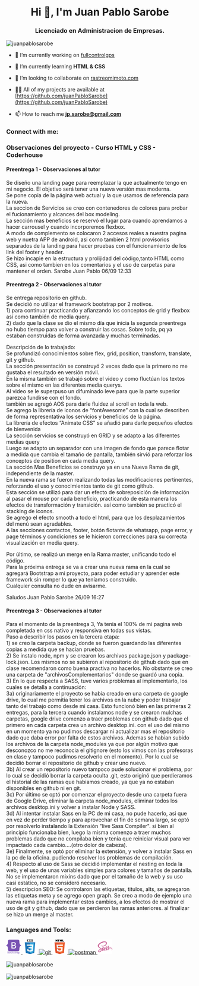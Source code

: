 <h1 align="center">Hi 👋, I'm Juan Pablo Sarobe</h1>
<h3 align="center">Licenciado en Administracion de Empresas.</h3>

<p align="left"> <img src="https://komarev.com/ghpvc/?username=juanpablosarobe&label=Profile%20views&color=0e75b6&style=flat" alt="juanpablosarobe" /> </p>

- 🔭 I’m currently working on [fullcontrolgps](www.fullcontrolgps.com.ar)

- 🌱 I’m currently learning **HTML & CSS**

- 👯 I’m looking to collaborate on [rastreomimoto.com](www.rastreomimoto.com)

- 👨‍💻 All of my projects are available at [https://github.com/juanPabloSarobe](https://github.com/juanPabloSarobe)

- 📫 How to reach me **jp.sarobe@gmail.com**

<h3 align="left">Connect with me:</h3>
<p align="left">
</p>
<h3 align="left">Observaciones del proyecto - Curso HTML y CSS - Coderhouse</h3>
<h4 align="left">Preentrega 1 - Observaciones al tutor</h4>
<p align="left">Se diseño una landing page para reemplazar la que actualmente tengo en mi negocio. El objetivo será tener una nueva versión mas moderna. <br>Se pone copia de la página web actual y la que usamos de referencia para la nueva.<br>
La seccion de Servicios se creo con contenedores de colores para probar el fucionamiento y alcances del box modeling.<br>
La sección mas beneficios se reservó el lugar para cuando aprendamos a hacer carrousel y cuando incorporemos flexbox.<br>
A modo de complemento se colocaron 2 accesos reales a nuestra pagina web y nuetra APP de android, asi como tambien 2 html provisorios separados de la landing para hacer pruebas con el funcionamiento de los link del footer y header.<br>
Se hizo incapie en la estructura y prolijidad del código,tanto HTML como CSS, asi como tambien en los comentarios y el uso de carpetas para mantener el orden.
Sarobe Juan Pablo
06/09 12:33
</p>
<h4 align="left">Preentrega 2 - Observaciones al tutor</h4>
<p align="left">Se entrega repositorio en github.<br>
Se decidió no utilizar el framework bootstrap por 2 motivos.<br>
1) para continuar practicando y afianzando los conceptos de grid y flexbox así como también de media query.<br>
2) dado que la clase se dio el mismo día que inicia la segunda preentrega no hubo tiempo para volver a construir las cosas. Sobre todo, pq ya estaban construidas de forma avanzada y muchas terminadas.<br>

Descripción de lo trabajado:<br>
Se profundizó conocimientos sobre flex, grid, position, transform, translate, git y github.<br>
La sección presentación se construyó 2 veces dado que la primero no me gustaba el resultado en versión móvil.<br>
En la misma también se trabajó sobre el video y como fluctúan los textos sobre el mismo en las diferentes media querys.<br>
Al video se le superpuso un difuminado leve para que la parte superior parezca fundirse con el fondo.<br>
también se agregó AOS para darle fluidez al scroll en toda la web.<br>
Se agrego la librería de iconos de “fontAwesome” con la cual se describen de forma representativa los servicios y beneficios de la página.<br>
La librería de efectos “Animate CSS” se añadió para darle pequeños efectos de bienvenida<br>
La sección servicios se construyó en GRID y se adapto a las diferentes medias query<br>
Luego se adapto un separador con una imagen de fondo que parece flotar a medida que cambia el tamaño de pantalla, también sirvió para reforzar los conceptos de position en cada media query.<br>
La sección Mas Beneficios se construyo ya en una Nueva Rama de git, independiente de la master.<br>
En la nueva rama se fueron realizando todas las modificaciones pertinentes, reforzando el uso y conocimientos tanto de git como github.<br>
Esta sección se utilizó para dar un efecto de sobreposición de información al pasar el mouse por cada beneficio, practicando de esta manera los efectos de transformación y transición. así como también se practicó el stacking de iconos.<br>
Se agrego el efecto smooth a todo el html, para que los desplazamientos del menú sean agradables.<br>
A las secciones contactos, footer, botón flotante de whatsapp, page error, y page términos y condiciones se le hicieron correcciones para su correcta visualización en media query.<br>

Por último, se realizó un merge en la Rama master, unificando todo el código.<br>
Para la próxima entrega se va a crear una nueva rama en la cual se agregará Bootstrap a mi proyecto, para poder estudiar y aprender este framework sin romper lo que ya teníamos construido.<br>
Cualquier consulta no dude en avisarme.<br>

Saludos
Juan Pablo Sarobe
26/09 16:27
</p>
<h4 align="left">Preentrega 3 - Observaciones al tutor</h4>

<p align="left">Para el momento de la preentrega 3, Ya tenia el 100% de mi pagina web completada en css nativo y responsiva en todas sus vistas.<br>
Paso a describir los pasos en la tercera etapa:<br>
1) se creo la carpeta backup, donde se fueron guardando las diferentes copias a medida que se hacian pruebas.<br>
2) Se instalo node, npm y se crearon los archivos package.json y package-lock.json. Los mismos no se subieron al repositorio de github dado que en clase recomendaron como buena practiva no hacerlos. No obstante se creo una carpeta de "archivosComplementarios" donde se guardó una copia.<br>
3) En lo que respecta a SASS, tuve varios problemas al implementarlo, los cuales se detalla a continuación:<br>
3a) originariamente el proyecto se habia creado en una carpeta de google drive, lo cual me permitia tener los archivos en la nube y poder trabajar tanto del trabajo como desde mi casa. Esto funcionó bien en las primeras 2 entregas, para la tercera cuando instalamos node y se crearon mulchas carpetas, google drive comenzo a traer problemas con github dado que el primero en cada carpeta crea un archivo desktop.ini. con el uso del mismo en un momento ya no pudimos descargar ni actualizar mas el repositorio dado que daba error por falta de estos archivos. Ademas se habian subido los archivos de la carpeta node_modules ya que por algún motivo que desconozco no me reconocia el gitignore (esto los vimos con las profesoras en clase y tampoco pudimos resolverlo en el momento). Por lo cual se decidió borrar el repositorio de github y crear uno nuevo.<br>
3b) Al crear un repositorio nuevo tampoco pude solucionar el problema, por lo cual se decidió borrar la carpeta oculta .git, esto originó que perdieramos el historial de las ramas que habiamos creado, ya que ya no estaban disponibles en github ni en git.<br>
3c) Por último se optó por comenzar el proyecto desde una carpeta fuera de Google Drive, eliminar la carpeta node_modules, eliminar todos los archivos desktop.ini y volver a instalar Node y SASS.<br>
3d) Al intentar instalar Sass en la PC de mi casa, no pude hacerlo, asi que en vez de perder tiempo y para aprovechar el fin de semana largo, se optó por resolverlo instalando la Extensión "live Sass Compiler". si bien al principio funcionaba bien, luego la misma comenzo a traer muchos problemas dado que no compilaba bien y tenia que reiniciar visual para ver impactado cada cambio....(otro dolor de cabeza).<br>
3e) Finalmente, se optó por eliminar la extensión, y volver a instalar Sass en la pc de la oficina. pudiendo resolver los problemas de compilación. <br>
4) Respecto al uso de Sass se decidió implementar el nesting en toda la web, y el uso de unas variables simples para colores y tamaños de pantalla. 
No se implementaron mixins dado que por el tamaño de la web y su uso casi estático, no se consideró necesario.<br>
5) descripcion SEO: Se controlaron las etiquetas, titulos, alts, se agregaron las etiquetas meta y se agrego open graph. Se creo a modo de ejemplo una nueva rama para implementar estos cambios, a los efectos de mostrar el uso de git y github, dado que se perdieron las ramas anteriores. al finalizar se hizo un merge al master. <br>
</p>

<h3 align="left">Languages and Tools:</h3>
<p align="left"> <a href="https://getbootstrap.com" target="_blank" rel="noreferrer"> <img src="https://raw.githubusercontent.com/devicons/devicon/master/icons/bootstrap/bootstrap-plain-wordmark.svg" alt="bootstrap" width="40" height="40"/> </a> <a href="https://www.w3schools.com/css/" target="_blank" rel="noreferrer"> <img src="https://raw.githubusercontent.com/devicons/devicon/master/icons/css3/css3-original-wordmark.svg" alt="css3" width="40" height="40"/> </a> <a href="https://git-scm.com/" target="_blank" rel="noreferrer"> <img src="https://www.vectorlogo.zone/logos/git-scm/git-scm-icon.svg" alt="git" width="40" height="40"/> </a> <a href="https://www.w3.org/html/" target="_blank" rel="noreferrer"> <img src="https://raw.githubusercontent.com/devicons/devicon/master/icons/html5/html5-original-wordmark.svg" alt="html5" width="40" height="40"/> </a> <a href="https://postman.com" target="_blank" rel="noreferrer"> <img src="https://www.vectorlogo.zone/logos/getpostman/getpostman-icon.svg" alt="postman" width="40" height="40"/> </a> <a href="https://sass-lang.com" target="_blank" rel="noreferrer"> <img src="https://raw.githubusercontent.com/devicons/devicon/master/icons/sass/sass-original.svg" alt="sass" width="40" height="40"/> </a> </p>

<p><img align="center" src="https://github-readme-stats.vercel.app/api/top-langs?username=juanpablosarobe&show_icons=true&locale=en&layout=compact" alt="juanpablosarobe" /></p>

<p><img align="center" src="https://github-readme-streak-stats.herokuapp.com/?user=juanpablosarobe&" alt="juanpablosarobe" /></p>

